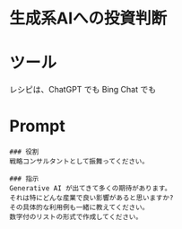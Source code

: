 # 生成系AIへの投資判断

# ツール
レシピは、ChatGPT でも Bing Chat でも

# Prompt

```text
### 役割
戦略コンサルタントとして振舞ってください。

### 指示
Generative AI が出てきて多くの期待があります。
それは特にどんな産業で良い影響があると思いますか? 
その具体的な利用例も一緒に教えてください。
数字付のリストの形式で作成してください。
```